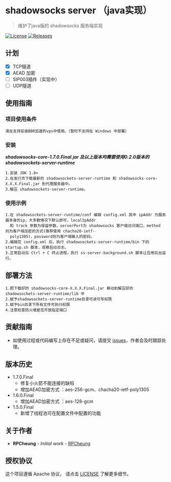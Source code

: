 # shadowsocks server （java实现）

> 维护了java版的 shadowsocks 服务端实现

[![License](https://img.shields.io/badge/License-Apache%202.0-blue.svg)](https://opensource.org/licenses/Apache-2.0)
[![Releases](https://img.shields.io/github/downloads/RPCheung/shadowsockets-core/total.svg)](https://github.com/RPCheung/shadowsockets-core/releases)

## 计划

- [x] TCP隧道
- [x] AEAD 加密
- [ ] SIP003插件（实现中）
- [ ] UDP隧道

## 使用指南

### 项目使用条件

```
请在支持安装BBR加速的vps中使用。（暂时不支持在 Windows 中部署）
```

### 安装

***shadowsocks-core-1.7.0.Final.jar 及以上版本均需要使用0.2.0版本的 shadowsockets-server-runtime***

```
1.安装 JDK 1.8+
2.在发行页下载最新的 shadowsockets-server-runtime 和 shadowsocks-core-X.X.X.Final.jar 到代理服务器中。
3.解压 shadowsockets-server-runtime。
```

### 使用示例

```
1.在 shadowsockets-server-runtime/conf 编辑 config.xml 其中 ipAddr 为服务器本身的ip，大多数情况下默认即可，localIpAddr 
  和 track 参数为保留参数，serverPort为 shadowsocks 客户端访问端口，method 则为客户端加密的方式(推荐使用 chacha20-ietf-
  poly1305)，password则为客户端输入的密码。
2.编辑完 config.xml 后，执行 shadowsockets-server-runtime/bin 下的 startup.sh 脚本，观察启动日志。
3.正常启动后 Ctrl + C 终止进程，执行 ss-server-background.sh 脚本让应用后台运行。
```

## 部署方法

```
1.把下载好的 shadowsocks-core-X.X.X.Final.jar 移动到解压好的 shadowsockets-server-runtime/lib 中
2.赋予shadowsockets-server-runtime目录可读可写权限
3.赋予bin目录下所有文件可执行权限
4.注意检查防火墙是否开放指定端口
```

## 贡献指南

* 如使用过程或代码编写上存在不足或疑问，请提交 [issues](https://github.com/RPCheung/shadowsockets-core/issues/new)，作者会及时跟踪处理。

## 版本历史

* 1.7.0.Final
    * 修复小火箭不能连接的缺陷
    * 增加AEAD加密方式 ：aes-256-gcm、chacha20-ietf-poly1305
* 1.6.0.Final
    * 增加AEAD加密方式 ：aes-128-gcm
* 1.5.0.Final
    * 新增了线程池可在配置文件中配置的功能

## 关于作者

* **RPCheung** - *Initial work* - [RPCheung](https://github.com/RPCheung)

## 授权协议

这个项目遵循 Apache 协议， 请点击 [LICENSE](https://github.com/RPCheung/shadowsockets-core/blob/master/LICENSE) 了解更多细节。